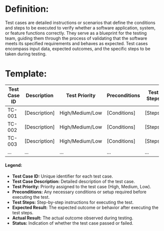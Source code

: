 # Definition:
Test cases are detailed instructions or scenarios that define the conditions and steps to be executed to verify whether a software application, system, or feature functions correctly. They serve as a blueprint for the testing team, guiding them through the process of validating that the software meets its specified requirements and behaves as expected. Test cases encompass input data, expected outcomes, and the specific steps to be taken during testing.

# Template:

| Test Case ID | Description   | Test Priority   | Preconditions | Test Steps | Expected Result    | Actual Result | Status    |
|--------------|---------------|-----------------|---------------|------------|--------------------|---------------|-----------|
| TC-001       | [Description] | High/Medium/Low | [Conditions]  | [Steps]    | [Expected Outcome] | [Outcome]     | Pass/Fail |
| TC-002       | [Description] | High/Medium/Low | [Conditions]  | [Steps]    | [Expected Outcome] | [Outcome]     | Pass/Fail |
| TC-003       | [Description] | High/Medium/Low | [Conditions]  | [Steps]    | [Expected Outcome] | [Outcome]     | Pass/Fail |
| ...          | ...           | ...             | ...           | ...        | ...                | ...           | ...       |

#### **Legend:**
* **Test Case ID:** Unique identifier for each test case.
* **Test Case Description:** Detailed description of the test case.
* **Test Priority:** Priority assigned to the test case (High, Medium, Low).
* **Preconditions:** Any necessary conditions or setup required before executing the test.
* **Test Steps:** Step-by-step instructions for executing the test.
* **Expected Result:** The expected outcome or behavior after executing the test steps.
* **Actual Result:** The actual outcome observed during testing.
* **Status:** Indication of whether the test case passed or failed.